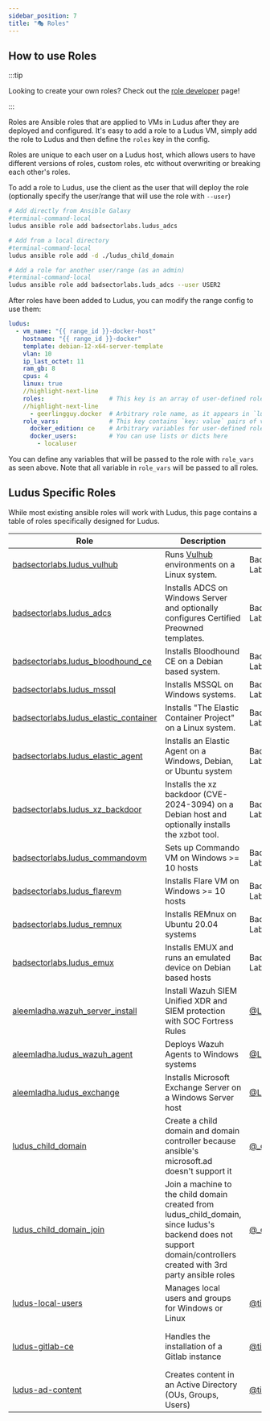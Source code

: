 ```yaml
---
sidebar_position: 7
title: "🎭 Roles"
---
```


## How to use Roles

:::tip

Looking to create your own roles? Check out the [role developer](./developers/ansible-roles) page!

:::

Roles are Ansible roles that are applied to VMs in Ludus after they are deployed and configured. It's easy to add a role to a Ludus VM, simply add the role to Ludus and then define the `roles` key in the config.

Roles are unique to each user on a Ludus host, which allows users to have different versions of roles, custom roles, etc without overwriting or breaking each other's roles.

To add a role to Ludus, use the client as the user that will deploy the role (optionally specify the user/range that will use the role with `--user`)

```bash
# Add directly from Ansible Galaxy
#terminal-command-local
ludus ansible role add badsectorlabs.ludus_adcs

# Add from a local directory
#terminal-command-local
ludus ansible role add -d ./ludus_child_domain

# Add a role for another user/range (as an admin)
#terminal-command-local
ludus ansible role add badsectorlabs.luds_adcs --user USER2
```

After roles have been added to Ludus, you can modify the range config to use them:

```yaml title="range-config.yml"
ludus:
  - vm_name: "{{ range_id }}-docker-host"
    hostname: "{{ range_id }}-docker"
    template: debian-12-x64-server-template
    vlan: 10
    ip_last_octet: 11
    ram_gb: 8
    cpus: 4
    linux: true
    //highlight-next-line
    roles:                  # This key is an array of user-defined roles that will be installed on this VM. Roles must exist on the Ludus server and can be installed with `ludus ansible role add`
    //highlight-next-line
      - geerlingguy.docker  # Arbitrary role name, as it appears in `ludus ansible roles list`
    role_vars:              # This key contains `key: value` pairs of variables that are passed to ALL user-defined roles.
      docker_edition: ce    # Arbitrary variables for user-defined roles. Do *not* use hyphens to prefix these variables, the role_vars key *must* be a dictionary!
      docker_users:         # You can use lists or dicts here
        - localuser
```

You can define any variables that will be passed to the role with `role_vars` as seen above. Note that all variable in `role_vars` will be passed to all roles.

## Ludus Specific Roles

While most existing ansible roles will work with Ludus, this page contains a table of roles specifically designed for Ludus.

| Role | Description | Author | Notes |
| ---- | ----------- | ------ | ----- |
| [badsectorlabs.ludus_vulhub](https://github.com/badsectorlabs/ludus_vulhub) | Runs [Vulhub](https://vulhub.org/) environments on a Linux system. | Bad Sector Labs | See [the env guide](./environment-guides/vulhub.md) |
| [badsectorlabs.ludus_adcs](https://github.com/badsectorlabs/ludus_adcs) | Installs ADCS on Windows Server and optionally configures Certified Preowned templates. | Bad Sector Labs | See [the env guide](./environment-guides/adcs.md) |
| [badsectorlabs.ludus_bloodhound_ce](https://github.com/badsectorlabs/ludus_bloodhound_ce) | Installs Bloodhound CE on a Debian based system. | Bad Sector Labs ||
| [badsectorlabs.ludus_mssql](https://github.com/badsectorlabs/ludus_mssql) | Installs MSSQL on Windows systems. | Bad Sector Labs ||
| [badsectorlabs.ludus_elastic_container](https://github.com/badsectorlabs/ludus_elastic_container) | Installs "The Elastic Container Project" on a Linux system. | Bad Sector Labs | See [the env guide](./environment-guides/elastic.md) |
| [badsectorlabs.ludus_elastic_agent](https://github.com/badsectorlabs/ludus_elastic_agent) | Installs an Elastic Agent on a Windows, Debian, or Ubuntu system | Bad Sector Labs | See [the env guide](./environment-guides/elastic.md) |
| [badsectorlabs.ludus_xz_backdoor](https://github.com/badsectorlabs/ludus_xz_backdoor) | Installs the xz backdoor (CVE-2024-3094) on a Debian host and optionally installs the xzbot tool. | Bad Sector Labs | See [the env guide](./environment-guides/malware-lab.md) |
| [badsectorlabs.ludus_commandovm](https://github.com/badsectorlabs/ludus_commandovm) | Sets up Commando VM on Windows >= 10 hosts | Bad Sector Labs | Available as a [template](https://gitlab.com/badsectorlabs/ludus/-/tree/main/templates/commando-vm?ref_type=heads) |
| [badsectorlabs.ludus_flarevm](https://github.com/badsectorlabs/ludus_flarevm) | Installs Flare VM on Windows >= 10 hosts | Bad Sector Labs | Available as a [template](https://gitlab.com/badsectorlabs/ludus/-/tree/main/templates/flare-vm?ref_type=heads) |
| [badsectorlabs.ludus_remnux](https://github.com/badsectorlabs/ludus_remnux) | Installs REMnux on Ubuntu 20.04 systems | Bad Sector Labs | Available as a [template](https://gitlab.com/badsectorlabs/ludus/-/tree/main/templates/remnux?ref_type=heads) |
| [badsectorlabs.ludus_emux](https://github.com/badsectorlabs/ludus_emux) | Installs EMUX and runs an emulated device on Debian based hosts | Bad Sector Labs | |
| [aleemladha.wazuh_server_install](https://github.com/aleemladha/wazuh_server_install) | Install Wazuh SIEM Unified XDR and SIEM protection with SOC Fortress Rules | [@LadhaAleem](https://twitter.com/LadhaAleem) ||
| [aleemladha.ludus_wazuh_agent](https://github.com/aleemladha/ludus_wazuh_agent) | Deploys Wazuh Agents to Windows systems | [@LadhaAleem](https://twitter.com/LadhaAleem) ||
| [aleemladha.ludus_exchange](https://github.com/aleemladha/ludus_exchange) | Installs Microsoft Exchange Server on a Windows Server host | [@LadhaAleem](https://twitter.com/LadhaAleem) ||
| [ludus_child_domain](https://github.com/ChoiSG/ludus_ansible_roles) | Create a child domain and domain controller because ansible's microsoft.ad doesn't support it | [@_choisec](https://twitter.com/_choisec) | Must install from directory |
| [ludus_child_domain_join](https://github.com/ChoiSG/ludus_ansible_roles) | Join a machine to the child domain created from ludus_child_domain, since ludus's backend does not support domain/controllers created with 3rd party ansible roles | [@_choisec](https://twitter.com/_choisec) | Must install from directory |
| [ludus-local-users](https://github.com/Cyblex-Consulting/ludus-local-users) | Manages local users and groups for Windows or Linux | [@tigrebleu](https://infosec.exchange/@tigrebleu) | Must install from directory |
| [ludus-gitlab-ce](https://github.com/Cyblex-Consulting/ludus-gitlab-ce) | Handles the installation of a Gitlab instance | [@tigrebleu](https://infosec.exchange/@tigrebleu) | Must install from directory |
| [ludus-ad-content](https://github.com/Cyblex-Consulting/ludus-ad-content) | Creates content in an Active Directory (OUs, Groups, Users) | [@tigrebleu](https://infosec.exchange/@tigrebleu) | Must install from directory |
